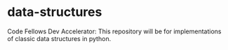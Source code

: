 # data-structures
Code Fellows Dev Accelerator: This repository will be for implementations of classic data structures in python.
